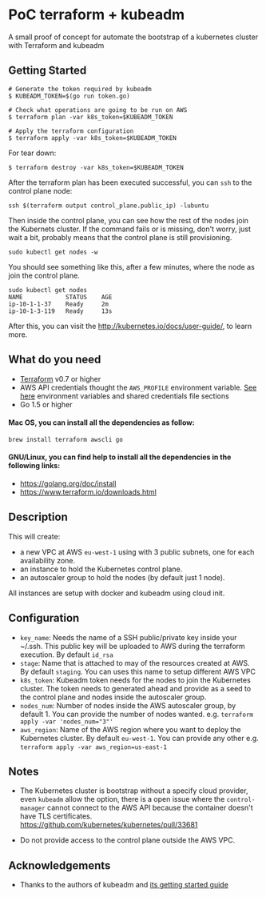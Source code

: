 # PoC terraform + kubeadm

A small proof of concept for automate the bootstrap of a kubernetes cluster with Terraform and kubeadm

## Getting Started

```shell
# Generate the token required by kubeadm
$ KUBEADM_TOKEN=$(go run token.go)

# Check what operations are going to be run on AWS
$ terraform plan -var k8s_token=$KUBEADM_TOKEN

# Apply the terraform configuration
$ terraform apply -var k8s_token=$KUBEADM_TOKEN
```

For tear down:

```shell
$ terraform destroy -var k8s_token=$KUBEADM_TOKEN
```

After the terraform plan has been executed successful, you can `ssh` to the control plane node:

```shell
ssh $(terraform output control_plane.public_ip) -lubuntu

```

Then inside the control plane, you can see how the rest of the nodes join the Kubernets cluster. If the command fails or is missing, don't worry, just wait a bit, probably means that the control plane is still provisioning.

```
sudo kubectl get nodes -w
```

You should see something like this, after a few minutes, where the node as join the control plane.

```
sudo kubectl get nodes
NAME            STATUS    AGE
ip-10-1-1-37    Ready     2m
ip-10-1-3-119   Ready     13s
```

After this, you can visit the http://kubernetes.io/docs/user-guide/, to learn more.

## What do you need

- [Terraform](https://www.terraform.io) v0.7 or higher
- AWS API credentials thought the `AWS_PROFILE` environment variable. [See here](https://www.terraform.io/docs/providers/aws/index.html) environment variables and shared credentials file sections
- Go 1.5 or higher

#### Mac OS, you can install all the dependencies as follow:

```
brew install terraform awscli go
```

#### GNU/Linux, you can find help to install all the dependencies in the following links:

- https://golang.org/doc/install
- https://www.terraform.io/downloads.html

## Description

This will create:

- a new VPC at AWS `eu-west-1` using with 3 public subnets, one for each availability zone.
- an instance to hold the Kubernetes control plane.
- an autoscaler group to hold the nodes (by default just 1 node).

All instances are setup with docker and kubeadm using cloud init.

## Configuration

- `key_name`: Needs the name of a SSH public/private key inside your ~/.ssh. This public key will be uploaded to AWS during the terraform execution. By default `id_rsa`
- `stage`: Name that is attached to may of the resources created at AWS. By default `staging`. You can uses this name to setup different AWS VPC
- `k8s_token`: Kubeadm token needs for the nodes to join the Kubernetes cluster. The token needs to generated ahead and provide as a seed to the control plane and nodes inside the autoscaler group.
- `nodes_num`: Number of nodes inside the AWS autoscaler group, by default 1. You can provide the number of nodes wanted. e.g. `terraform apply -var 'nodes_num="3"'`
- `aws_region`: Name of the AWS region where you want to deploy the Kubernetes cluster. By default `eu-west-1`. You can provide any other e.g. `terraform apply -var aws_region=us-east-1`

## Notes

- The Kubernetes cluster is bootstrap without a specify cloud provider, even `kubeadm` allow the option, there is a open issue where the `control-manager` cannot connect to the AWS API because the container doesn't have TLS certificates. https://github.com/kubernetes/kubernetes/pull/33681

- Do not provide access to the control plane outside the AWS VPC.

## Acknowledgements

* Thanks to the authors of kubeadm and [its getting started guide](http://kubernetes.io/docs/getting-started-guides/kubeadm/)
